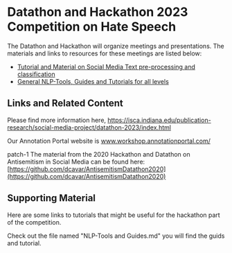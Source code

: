 # Datathon and Hackathon 2023 Competition on Hate Speech

The Datathon and Hackathon will organize meetings and presentations. The materials and links to resources for these meetings are listed below:

- [Tutorial and Material on Social Media Text pre-processing and classification](https://github.com/AnnotationPortal/DatathonandHackathon.github.io/blob/main/NLP_ML_Social_Media_Processing.md)
- [General NLP-Tools, Guides and Tutorials for all levels](https://github.com/AnnotationPortal/DatathonandHackathon.github.io/blob/c8cc15cf6231e0e994162514d60e4737c34f0cc9/NLP-Tools%20and%20Guides.md)



## Links and Related Content

Please find more information here, https://isca.indiana.edu/publication-research/social-media-project/datathon-2023/index.html

Our Annotation Portal website is www.workshop.annotationportal.com/

patch-1
The material from the 2020 Hackathon and Datathon on Antisemitism in Social Media can be found here: [https://github.com/dcavar/AntisemitismDatathon2020](https://github.com/dcavar/AntisemitismDatathon2020)


## Supporting Material

Here are some links to tutorials that might be useful for the hackathon part of the competition.

Check out the file named "NLP-Tools and Guides.md" you will find the guids and tutorial. 


